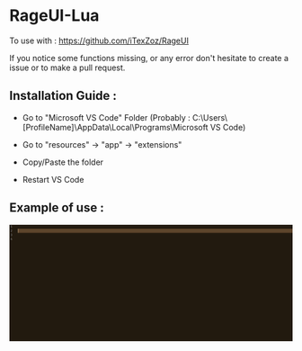 # RageUI-Lua
To use with : https://github.com/iTexZoz/RageUI

If you notice some functions missing, or any error don't hesitate to create a issue or to make a pull request.

## Installation Guide :

- Go to "Microsoft VS Code" Folder (Probably : C:\Users\\[ProfileName]\AppData\Local\Programs\Microsoft VS Code)

- Go to "resources" -> "app" -> "extensions"

- Copy/Paste the folder

- Restart VS Code

## Example of use :
![](/images/gif1.gif)

